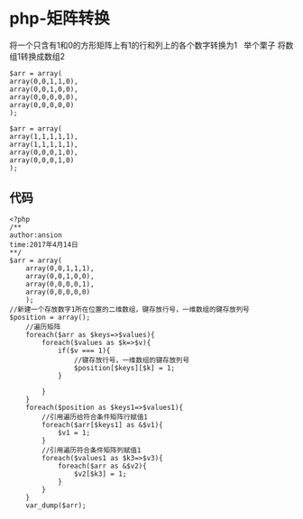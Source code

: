# php-矩阵转换
将一个只含有1和0的方形矩阵上有1的行和列上的各个数字转换为1
 
举个栗子 将数组1转换成数组2

    $arr = array(
    array(0,0,1,1,0),
    array(0,0,1,0,0),
    array(0,0,0,0,0),
    array(0,0,0,0,0)
    );
    
    $arr = array(
    array(1,1,1,1,1),
    array(1,1,1,1,1),
    array(0,0,0,1,0),
    array(0,0,0,1,0)
    );


## 代码


    <?php
    /**
    author:ansion
    time:2017年4月14日
    **/
    $arr = array(
        array(0,0,1,1,1),
        array(0,0,1,0,0),
        array(0,0,0,0,1),
        array(0,0,0,0,0)
        );
    //新建一个存放数字1所在位置的二维数组，键存放行号，一维数组的键存放列号
    $position = array();
        //遍历矩阵
        foreach($arr as $keys=>$values){
            foreach($values as $k=>$v){
                if($v === 1){
                    //键存放行号，一维数组的键存放列号
                    $position[$keys][$k] = 1;
                }

            }
        }
        foreach($position as $keys1=>$values1){
            //引用遍历给符合条件矩阵行赋值1
            foreach($arr[$keys1] as &$v1){
                $v1 = 1;
            }
            //引用遍历符合条件矩阵列赋值1
            foreach($values1 as $k3=>$v3){
                foreach($arr as &$v2){
                    $v2[$k3] = 1;
                }            
            }
        }
        var_dump($arr);
